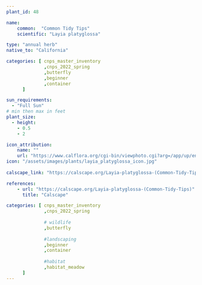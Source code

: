 ```yaml
---
plant_id: 48

name: 
    common:  "Common Tidy Tips"  
    scientific: "Layia platyglossa"  

type: "annual herb"
native_to: "California"

categories: [ cnps_master_inventory
              ,cnps_2022_spring
              ,butterfly
              ,beginner
              ,container
      ]

sun_requirements:
  - "Full Sun"
# min then max in feet
plant_size:
  - height: 
    - 0.5
    - 2

icon_attribution: 
    name: ""
    url: "https://www.calflora.org/cgi-bin/viewphoto.cgi?arg=/app/up/entry/149/44763.jpg" 
icon: "/assets/images/plants/layia_platyglossa_icon.jpg"
 
calscape_link: "https://calscape.org/Layia-platyglossa-(Common-Tidy-Tips)"

references:
    - url: "https://calscape.org/Layia-platyglossa-(Common-Tidy-Tips)"
      title: "Calscape"

categories: [ cnps_master_inventory
              ,cnps_2022_spring
              
              # wildlife
              ,butterfly
              
              #landscaping
              ,beginner
              ,container
               
              #habitat
              ,habitat_meadow
      ]
---
```


